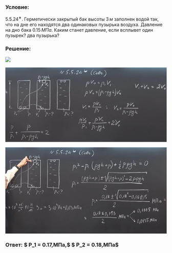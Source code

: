 ###  Условие: 

$5.5.24^{∗}.$ Герметически закрытый бак высоты $3\,м$ заполнен водой так, что на дне его находятся два одинаковых пузырька воздуха. Давление на дно бака $0.15\,МПа$. Каким станет давление, если всплывет один пузырек? два пузырька? 

###  Решение: 

![](https://www.youtube.com/embed/orHqWD1PIEU) 

![|629x291, 67%](../../img/5.5.24/01.png) 

![|663x354, 67%](../../img/5.5.24/02.png) 

###  Ответ: $ P_1 = 0.17\,МПа,$ $ P_2 = 0.18\,МПа$ 